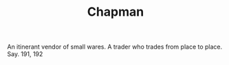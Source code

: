---
title: Chapman
letter: C
permalink: "/definitions/bld-chapman.html"
body: An itinerant vendor of small wares. A trader who trades from place to place.
  Say. 191, 192
published_at: '2018-07-07'
source: Black's Law Dictionary 2nd Ed (1910)
layout: post
---